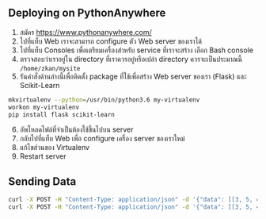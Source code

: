 ## Deploying on PythonAnywhere

1. สมัคร https://www.pythonanywhere.com/
2. ไปที่แท็บ Web เราจะสามารถ configure ตัว Web server ของเราได้
3. ไปที่แท็บ Consoles เพื่อเตรียมเครื่องสำหรับ service ที่เราจะสร้าง เลือก Bash console
4. ตรวจสอบว่าเราอยู่ใน directory ที่เราควรอยู่หรือเปล่า directory ควรจะเป็นประมาณนี้ `/home/zkan/mysite`
5. รันคำสั่งด้านล่างนี้เพื่อติดตั้ง package ที่ใช้เพื่อสร้าง Web server ของเรา (Flask) และ Scikit-Learn

```sh
mkvirtualenv --python=/usr/bin/python3.6 my-virtualenv
workon my-virtualenv
pip install flask scikit-learn
```

6. อัพโหลดไฟล์ที่จำเป็นต้องใช้ขึ้นไปบน server
7. กลับไปที่แท็บ Web เพื่อ configure เครื่อง server ของเราใหม่
  1. แก้ไขส่วนของ Virtualenv
  2. Restart server

## Sending Data

```sh
curl -X POST -H "Content-Type: application/json" -d '{"data": [[3, 5, 4, 2]]}' http://<your_domain>/predict
curl -X POST -H "Content-Type: application/json" -d '{"data": [[3, 5, 4, 2], [5, 4, 3, 2]]}' http://<your_domain>/predict
```